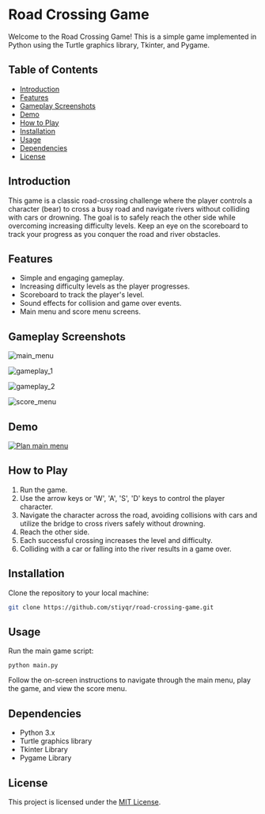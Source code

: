 # Road Crossing Game

Welcome to the Road Crossing Game! This is a simple game implemented in Python using the Turtle graphics library, Tkinter, and Pygame.

## Table of Contents

- [Introduction](#introduction)
- [Features](#features)
- [Gameplay Screenshots](#gameplay-screenshots)
- [Demo](#demo)
- [How to Play](#how-to-play)
- [Installation](#installation)
- [Usage](#usage)
- [Dependencies](#dependencies)
- [License](#license)

## Introduction

This game is a classic road-crossing challenge where the player controls a character (bear) to cross a busy road and navigate rivers without colliding with cars or drowning. The goal is to safely reach the other side while overcoming increasing difficulty levels. Keep an eye on the scoreboard to track your progress as you conquer the road and river obstacles.

## Features

- Simple and engaging gameplay.
- Increasing difficulty levels as the player progresses.
- Scoreboard to track the player's level.
- Sound effects for collision and game over events.
- Main menu and score menu screens.

## Gameplay Screenshots

![main_menu](https://github.com/stiyqr/road-crossing-game/assets/88047576/6699c730-dcc7-45fb-9671-0f7f5d685d90)

![gameplay_1](https://github.com/stiyqr/road-crossing-game/assets/88047576/c9f80847-9e32-4d8d-a964-9d7908d8bbcd)

![gameplay_2](https://github.com/stiyqr/road-crossing-game/assets/88047576/077adfba-de41-4d48-aa11-f03133e579a5)

![score_menu](https://github.com/stiyqr/road-crossing-game/assets/88047576/c1b8dc87-7f10-41cd-a644-b42b2b7c3e43)

## Demo

[![Plan main menu](https://github.com/stiyqr/road-crossing-game/assets/95266740/033c99fb-4032-4dcc-96a5-95f03038a652)](https://github.com/stiyqr/road-crossing-game/blob/main/DemoVideoRoadCrossing720.mp4)

## How to Play

1. Run the game.
2. Use the arrow keys or 'W', 'A', 'S', 'D' keys to control the player character.
3. Navigate the character across the road, avoiding collisions with cars and utilize the bridge to cross rivers safely without drowning.
4. Reach the other side.
5. Each successful crossing increases the level and difficulty.
6. Colliding with a car or falling into the river results in a game over.

## Installation

Clone the repository to your local machine:

```bash
git clone https://github.com/stiyqr/road-crossing-game.git
```

## Usage
Run the main game script:
```
python main.py
```
Follow the on-screen instructions to navigate through the main menu, play the game, and view the score menu.

## Dependencies
* Python 3.x
* Turtle graphics library
* Tkinter Library
* Pygame Library

## License
This project is licensed under the [MIT License](https://opensource.org/licenses/MIT).
